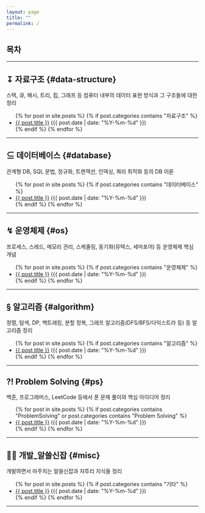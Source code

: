 ```yaml
---
layout: page
title: ""  
permalink: /
---
```


<div id="toc">
  <h2>목차</h2>
  
</div>

---

## ↧ 자료구조 {#data-structure}
스택, 큐, 해시, 트리, 힙, 그래프 등 컴퓨터 내부의 데이터 표현 방식과 그 구조들에 대한 정리

<ul>
  {% for post in site.posts %}
    {% if post.categories contains "자료구조" %}
      <li><a href="{{ post.url }}">{{ post.title }}</a> ({{ post.date | date: "%Y-%m-%d" }})</li>
    {% endif %}
  {% endfor %}
</ul>

---

## ⊆ 데이터베이스 {#database}
관계형 DB, SQL 문법, 정규화, 트랜잭션, 인덱싱, 쿼리 최적화 등의 DB 이론

<ul>
  {% for post in site.posts %}
    {% if post.categories contains "데이터베이스" %}
      <li><a href="{{ post.url }}">{{ post.title }}</a> ({{ post.date | date: "%Y-%m-%d" }})</li>
    {% endif %}
  {% endfor %}
</ul>

---

## ↯ 운영체제 {#os}
프로세스, 스레드, 메모리 관리, 스케줄링, 동기화(뮤텍스, 세마포어) 등 운영체제 핵심 개념

<ul>
  {% for post in site.posts %}
    {% if post.categories contains "운영체제" %}
      <li><a href="{{ post.url }}">{{ post.title }}</a> ({{ post.date | date: "%Y-%m-%d" }})</li>
    {% endif %}
  {% endfor %}
</ul>

---

## § 알고리즘 {#algorithm}
정렬, 탐색, DP, 백트래킹, 분할 정복, 그래프 알고리즘(DFS/BFS/다익스트라 등) 등 알고리즘 정리

<ul>
  {% for post in site.posts %}
    {% if post.categories contains "알고리즘" %}
      <li><a href="{{ post.url }}">{{ post.title }}</a> ({{ post.date | date: "%Y-%m-%d" }})</li>
    {% endif %}
  {% endfor %}
</ul>

---

## ?! Problem Solving {#ps}
백준, 프로그래머스, LeetCode 등에서 푼 문제 풀이와 핵심 아이디어 정리

<ul>
  {% for post in site.posts %}
    {% if post.categories contains "ProblemSolving" or post.categories contains "Problem Solving" %}
      <li><a href="{{ post.url }}">{{ post.title }}</a> ({{ post.date | date: "%Y-%m-%d" }})</li>
    {% endif %}
  {% endfor %}
</ul>

---

## 🤷🏻 개발_알쓸신잡 {#misc}
개발하면서 마주치는 알쓸신잡과 자투리 지식들 정리

<ul>
  {% for post in site.posts %}
    {% if post.categories contains "기타" %}
      <li><a href="{{ post.url }}">{{ post.title }}</a> ({{ post.date | date: "%Y-%m-%d" }})</li>
    {% endif %}
  {% endfor %}
</ul>

---